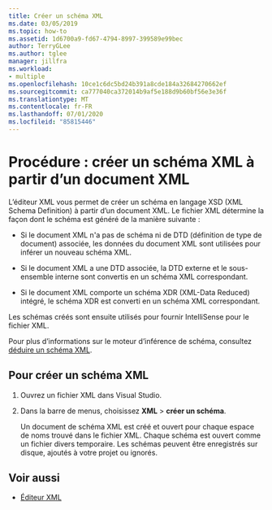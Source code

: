 ```yaml
---
title: Créer un schéma XML
ms.date: 03/05/2019
ms.topic: how-to
ms.assetid: 1d6700a9-fd67-4794-8997-399589e99bec
author: TerryGLee
ms.author: tglee
manager: jillfra
ms.workload:
- multiple
ms.openlocfilehash: 10ce1c6dc5bd24b391a8cde184a32684270662ef
ms.sourcegitcommit: ca777040ca372014b9af5e188d9b60bf56e3e36f
ms.translationtype: MT
ms.contentlocale: fr-FR
ms.lasthandoff: 07/01/2020
ms.locfileid: "85815446"
---
```

# <a name="how-to-create-an-xml-schema-from-an-xml-document"></a>Procédure : créer un schéma XML à partir d’un document XML

L’éditeur XML vous permet de créer un schéma en langage XSD (XML Schema Definition) à partir d’un document XML. Le fichier XML détermine la façon dont le schéma est généré de la manière suivante :

- Si le document XML n'a pas de schéma ni de DTD (définition de type de document) associée, les données du document XML sont utilisées pour inférer un nouveau schéma XML.

- Si le document XML a une DTD associée, la DTD externe et le sous-ensemble interne sont convertis en un schéma XML correspondant.

- Si le document XML comporte un schéma XDR (XML-Data Reduced) intégré, le schéma XDR est converti en un schéma XML correspondant.

Les schémas créés sont ensuite utilisés pour fournir IntelliSense pour le fichier XML.

Pour plus d’informations sur le moteur d’inférence de schéma, consultez [déduire un schéma XML](/dotnet/standard/data/xml/inferring-an-xml-schema).

## <a name="to-create-an-xml-schema"></a>Pour créer un schéma XML

1. Ouvrez un fichier XML dans Visual Studio.

2. Dans la barre de menus, choisissez **XML**  >  **créer un schéma**.

   Un document de schéma XML est créé et ouvert pour chaque espace de noms trouvé dans le fichier XML. Chaque schéma est ouvert comme un fichier divers temporaire. Les schémas peuvent être enregistrés sur disque, ajoutés à votre projet ou ignorés.

## <a name="see-also"></a>Voir aussi

- [Éditeur XML](../xml-tools/xml-editor.md)
